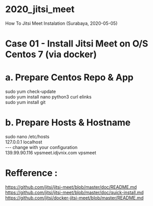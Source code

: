 # 2020_jitsi_meet
How To Jitsi Meet Instalation (Surabaya, 2020-05-05)

# Case 01 - Install Jitsi Meet on O/S Centos 7 (via docker) 
# a. Prepare Centos Repo & App
sudo yum check-update <br>
sudo yum install nano python3 curl elinks <br>
sudo yum install git <br>

# b. Prepare Hosts & Hostname
sudo nano /etc/hosts <br>
127.0.0.1	localhost <br>
--- change with your configuration <br>
139.99.90.116 	    vpsmeet.idjvnix.com      vpsmeet <br>







# Refference :
https://github.com/jitsi/jitsi-meet/blob/master/doc/README.md
https://github.com/jitsi/jitsi-meet/blob/master/doc/quick-install.md
https://github.com/jitsi/docker-jitsi-meet/blob/master/README.md
